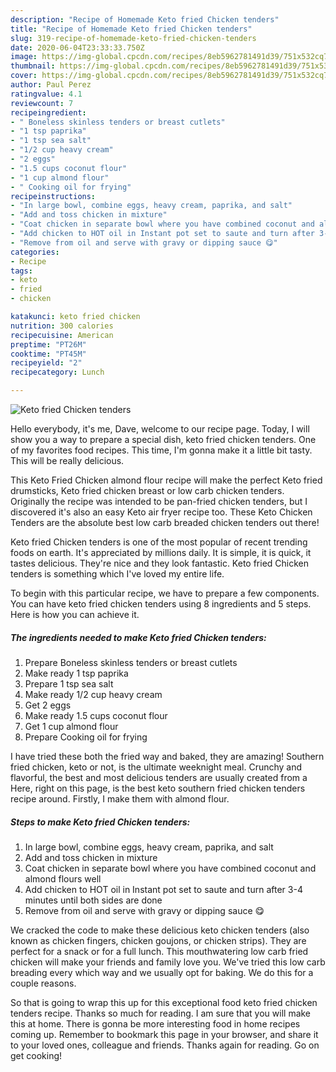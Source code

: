 ```yaml
---
description: "Recipe of Homemade Keto fried Chicken tenders"
title: "Recipe of Homemade Keto fried Chicken tenders"
slug: 319-recipe-of-homemade-keto-fried-chicken-tenders
date: 2020-06-04T23:33:33.750Z
image: https://img-global.cpcdn.com/recipes/8eb5962781491d39/751x532cq70/keto-fried-chicken-tenders-recipe-main-photo.jpg
thumbnail: https://img-global.cpcdn.com/recipes/8eb5962781491d39/751x532cq70/keto-fried-chicken-tenders-recipe-main-photo.jpg
cover: https://img-global.cpcdn.com/recipes/8eb5962781491d39/751x532cq70/keto-fried-chicken-tenders-recipe-main-photo.jpg
author: Paul Perez
ratingvalue: 4.1
reviewcount: 7
recipeingredient:
- " Boneless skinless tenders or breast cutlets"
- "1 tsp paprika"
- "1 tsp sea salt"
- "1/2 cup heavy cream"
- "2 eggs"
- "1.5 cups coconut flour"
- "1 cup almond flour"
- " Cooking oil for frying"
recipeinstructions:
- "In large bowl, combine eggs, heavy cream, paprika, and salt"
- "Add and toss chicken in mixture"
- "Coat chicken in separate bowl where you have combined coconut and almond flours well"
- "Add chicken to HOT oil in Instant pot set to saute and turn after 3-4 minutes until both sides are done"
- "Remove from oil and serve with gravy or dipping sauce 😋"
categories:
- Recipe
tags:
- keto
- fried
- chicken

katakunci: keto fried chicken 
nutrition: 300 calories
recipecuisine: American
preptime: "PT26M"
cooktime: "PT45M"
recipeyield: "2"
recipecategory: Lunch

---
```



![Keto fried Chicken tenders](https://img-global.cpcdn.com/recipes/8eb5962781491d39/751x532cq70/keto-fried-chicken-tenders-recipe-main-photo.jpg)

Hello everybody, it's me, Dave, welcome to our recipe page. Today, I will show you a way to prepare a special dish, keto fried chicken tenders. One of my favorites food recipes. This time, I'm gonna make it a little bit tasty. This will be really delicious.

This Keto Fried Chicken almond flour recipe will make the perfect Keto fried drumsticks, Keto fried chicken breast or low carb chicken tenders. Originally the recipe was intended to be pan-fried chicken tenders, but I discovered it&#39;s also an easy Keto air fryer recipe too. These Keto Chicken Tenders are the absolute best low carb breaded chicken tenders out there!

Keto fried Chicken tenders is one of the most popular of recent trending foods on earth. It's appreciated by millions daily. It is simple, it is quick, it tastes delicious. They're nice and they look fantastic. Keto fried Chicken tenders is something which I've loved my entire life.


To begin with this particular recipe, we have to prepare a few components. You can have keto fried chicken tenders using 8 ingredients and 5 steps. Here is how you can achieve it.

<!--inarticleads1-->

##### The ingredients needed to make Keto fried Chicken tenders:

1. Prepare  Boneless skinless tenders or breast cutlets
1. Make ready 1 tsp paprika
1. Prepare 1 tsp sea salt
1. Make ready 1/2 cup heavy cream
1. Get 2 eggs
1. Make ready 1.5 cups coconut flour
1. Get 1 cup almond flour
1. Prepare  Cooking oil for frying


I have tried these both the fried way and baked, they are amazing! Southern fried chicken, keto or not, is the ultimate weeknight meal. Crunchy and flavorful, the best and most delicious tenders are usually created from a Here, right on this page, is the best keto southern fried chicken tenders recipe around. Firstly, I make them with almond flour. 

<!--inarticleads2-->

##### Steps to make Keto fried Chicken tenders:

1. In large bowl, combine eggs, heavy cream, paprika, and salt
1. Add and toss chicken in mixture
1. Coat chicken in separate bowl where you have combined coconut and almond flours well
1. Add chicken to HOT oil in Instant pot set to saute and turn after 3-4 minutes until both sides are done
1. Remove from oil and serve with gravy or dipping sauce 😋


We cracked the code to make these delicious keto chicken tenders (also known as chicken fingers, chicken goujons, or chicken strips). They are perfect for a snack or for a full lunch. This mouthwatering low carb fried chicken will make your friends and family love you. We&#39;ve tried this low carb breading every which way and we usually opt for baking. We do this for a couple reasons. 

So that is going to wrap this up for this exceptional food keto fried chicken tenders recipe. Thanks so much for reading. I am sure that you will make this at home. There is gonna be more interesting food in home recipes coming up. Remember to bookmark this page in your browser, and share it to your loved ones, colleague and friends. Thanks again for reading. Go on get cooking!
